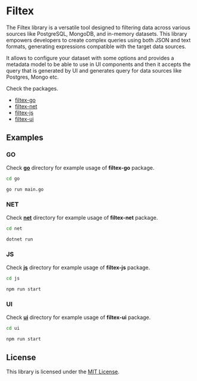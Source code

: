 # Filtex

The Filtex library is a versatile tool designed to filtering data across various sources like PostgreSQL, MongoDB, and in-memory datasets. This library empowers developers to create complex queries using both JSON and text formats, generating expressions compatible with the target data sources.

It allows to configure your dataset with some options and provides a metadata model to be able to use in UI components and then it accepts the query that is generated by UI and generates query for data sources like Postgres, Mongo etc.

Check the packages.
- [filtex-go](https://github.com/filtex/filtex-go)
- [filtex-net](https://github.com/filtex/filtex-net)
- [filtex-js](https://github.com/filtex/filtex-js)
- [filtex-ui](https://github.com/filtex/filtex-ui)

## Examples

### GO
Check [**go**](/go) directory for example usage of **filtex-go** package.

```bash
cd go

go run main.go
```

### NET
Check [**net**](/net) directory for example usage of **filtex-net** package.

```bash
cd net

dotnet run
```

### JS
Check [**js**](/js) directory for example usage of **filtex-js** package.

```bash
cd js

npm run start
```

### UI
Check [**ui**](/ui) directory for example usage of **filtex-ui** package.

```bash
cd ui

npm run start
```

## License
This library is licensed under the [MIT License](LICENSE).